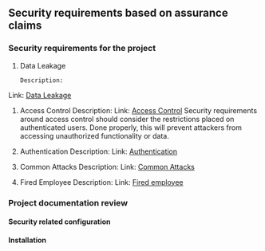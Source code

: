 ## Security requirements based on assurance claims

### Security requirements for the project

  1. Data Leakage
         
         Description:
 
 Link: [Data Leakage](./misuse-cases/Data-Leakage.svg)

  1. Access Control
         Description:
 Link: [Access Control](./misuse-cases/Access-Control.svg)
 Security requirements around access control should consider the restrictions placed on authenticated users.  Done properly, this will prevent attackers from accessing unauthorized functionality or data.


  1. Authentication
         Description:
 Link: [Authentication](./misuse-cases/Authentication.svg)

  1. Common Attacks
         Description:
 Link: [Common Attacks](./misuse-cases/Common-Attacks.svg)

  1. Fired Employee
         Description:
 Link: [Fired employee](./misuse-cases/Fired-employee.svg)



### Project documentation review

#### Security related configuration
#### Installation
